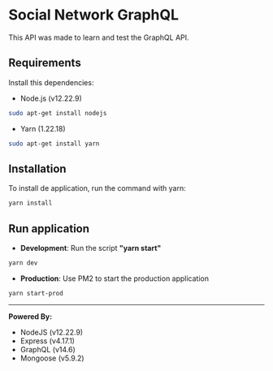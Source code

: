 # Social Network GraphQL
This API was made to learn and test the GraphQL API.


## Requirements
Install this dependencies:
- Node.js (v12.22.9)
```sh
sudo apt-get install nodejs
```
- Yarn (1.22.18)
```sh
sudo apt-get install yarn
```

## Installation
To install de application, run the command with yarn:
```sh
yarn install
```

## Run application
- **Development**: Run the script **"yarn start"**
```sh
yarn dev
```
- **Production**: Use PM2 to start the production application
```sh
yarn start-prod
```

----

**Powered By:** 
- NodeJS (v12.22.9)
- Express (v4.17.1)
- GraphQL (v14.6)
- Mongoose (v5.9.2)
